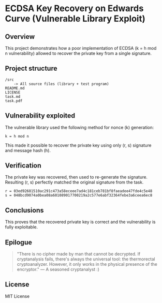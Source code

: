 
# ECDSA Key Recovery on Edwards Curve (Vulnerable Library Exploit)

## Overview

This project demonstrates how a poor implementation of ECDSA (k = h mod n vulnerability) allowed to recover the private key from a single signature.

## Project structure

```
/src
    -> All source files (library + test program)
README.md
LICENSE
task.md
task.pdf
```

## Vulnerability exploited

The vulnerable library used the following method for nonce (k) generation:

```
k = h mod n
```

This made it possible to recover the private key using only (r, s) signature and message hash (h).

## Verification

The private key was recovered, then used to re-generate the signature.  
Resulting (r, s) perfectly matched the original signature from the task.

```
r = 03ed92681510ac291c473a58eceee7ad4c181ceb781bf8faeadee47fde4c5e48
s = 048bcd9074a0bea08a601089017700219a2c577e6abf32364febe3a6ceea6ec8
```

## Conclusions

This proves that the recovered private key is correct and the vulnerability is fully exploitable.

## Epilogue

> "There is no cipher made by man that cannot be decrypted. If cryptanalysis fails, there's always the universal tool: the thermorectal cryptoanalyzer. However, it only works in the physical presence of the encryptor." — A seasoned cryptanalyst :)

## License

MIT License
